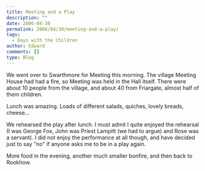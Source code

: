 ```yaml
---
title: Meeting and a Play
description: ""
date: 2006-04-30
permalink: 2006/04/30/meeting-and-a-play/
tags:
  - Days with the Children
author: Edward
comments: []
type: Blog
---
```


We went over to Swarthmore for Meeting this morning. The village Meeting
House had had a fire, so Meeting was held in the Hall itself. There were
about 10 people from the village, and about 40 from Friargate, almost
half of them children.

Lunch was amazing. Loads of different salads, quiches, lovely breads,
cheese...

We rehearsed the play after lunch. I must admit I quite enjoyed the
rehearsal (I was George Fox, John was Priest Lampitt (we had to argue)
and Rose was a servant). I did not enjoy the performance at all though,
and have decided just to say \"no\" if anyone asks me to be in a play
again.

More food in the evening, another much smaller bonfire, and then back to
Rookhow.

